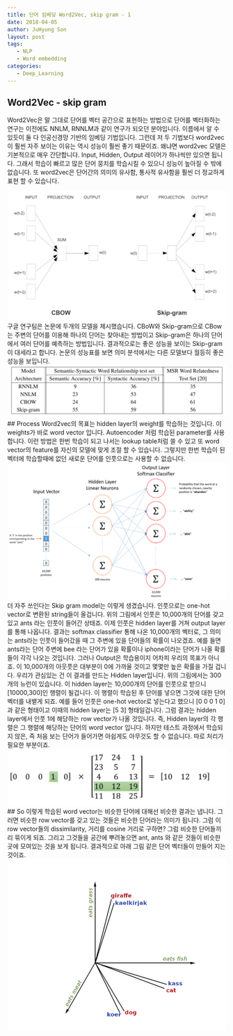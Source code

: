 ```yaml
---
title: 단어 임베딩 Word2Vec, skip gram - 1
date: 2018-04-05
author: JuHyung Son
layout: post
tags:
   - NLP
   - Word embedding
categories:
   - Deep_Learning
---
```

## Word2Vec - skip gram
Word2Vec은 말 그대로 단어를 벡터 공간으로 표현하는 방법으로 단어를 벡터화하는 연구는 이전에도 NNLM, RNNLM과 같이 연구가 되오던 분야입니다. 이름에서 알 수 있듯이 둘 다 인공신경망 기반의 임베딩 기법입니다. 그런데 저 두 기법보다 word2vec이 훨씬 자주 보이는 이유는 역시 성능이 훨씬 좋기 때문이죠. 왜냐면 word2vec 모델은 기본적으로 매우 간단합니다. Input, Hidden, Output 레이어가 하나씩만 있으면 됩니다. 그래서 학습이 빠르고 많은 단어 뭉치를 학습시킬 수 있으니 성능이 높아질 수 밖에 없습니다. 또 word2vec은 단어간의 의미의 유사함, 통사적 유사함을 훨씬 더 정교하게 표현 할 수 있습니다.
<div align="center"><img src="/image/word2vec/1.jpg"/></div>
구글 연구팀은 논문에 두개의 모델을 제시했습니다. CBoW와 Skip-gram으로 CBow는 주변의 단어를 이용해 하나의 단어는 찾아내는 방법이고 Skip-gram은 하나의 단어에서 여러 단어를 예측하는 방법입니다. 결과적으로는 좋은 성능을 보이는 Skip-gram이 대세라고 합니다. 논문의 성능표를 보면 의미 분석에서는 다른 모델보다 월등히 좋은 성능을 보입니다.
<div align="center"> <img src="/image/word2vec/2.jpg"/></div>
## Process
Word2vec의 목표는 hidden layer의 weight를 학습하는 것입니다. 이 weights가 바로 word vector 입니다. Autoencoder 처럼 학습된 parameter를 사용합니다. 이런 방법은 한번 학습이 되고 나서는 lookup table처럼 쓸 수 있고 또 word vector의 feature를 자신의 모델에 맞게 조절 할 수 있습니다. 그렇지만 한번 학습이 된 벡터에 학습할때에 없던 새로운 단어를 인풋으로는 사용할 수 없습니다.
<div align="center"> <img src="../image/word2vec/5.png"/> </div>
더 자주 쓰인다는 Skip gram model는 이렇게 생겼습니다. 인풋으로는 one-hot vector로 변환된 string들이 올겁니다. 위의 그림에서 인풋은 10,000개의 단어를 갖고 있고 ants 라는 인풋이 들어간 상태죠. 이제 인풋은 hidden layer를 거쳐 output layer를 통해 나옵니다. 결과는 softmax classifier 통해 나온 10,000개의 벡터로, 그 의미는 ants라는 인풋이 들어갔을 때 그 주변에 있을 단어들의 확률이 나오겠죠. 예를 들면 ants라는 단어 주변에 bee 라는 단어가 있을 확률이나 iphone이라는 단어가 나올 확률들이 각각 나오는 것입니다.
그러나 Output은 학습용이지 어차피 우리의 목표가 아니죠. 이 10,000개의 아웃풋은 대부분이 0에 가까울 것이고 몇몇만 높은 확률을 가질 겁니다.
우리가 관심있는 건 이 결과를 만드는 Hidden layer입니다. 위의 그림에서는 300개의 뉴런이 있습니다. 이 hidden layer는 10,000개의 단어를 인풋으로 받으니 [10000,300]인 행렬이 될겁니다. 이 행렬이 학습된 후 단어를 넣으면 그것에 대한 단어 벡터를 내뱉게 되죠.
예를 들어 인풋은 one-hot vector로 넣는다고 했으니 [0 0 0 1 0] 과 같은 형태이고 이때의 hidden layer는 [5 3] 형태일겁니다. 그럼 결과는 hidden layer에서 인풋 1에 해당하는 row vector가 나올 것입니다. 즉, Hidden layer의 각 행렬은 그 행렬에 해당하는 단어의 word vector 입니다. 하지만 테스트 과정에서 학습되지 않은, 즉 처음 보는 단어가 들어가면 아쉽게도 아무것도 할 수 없습니다. 따로 처리가 필요한 부분이죠.
<div align='center'> <img src="../image/word2vec/3.jpg"/> </div>
## So
이렇게 학습된 word vector는 비슷한 단어에 대해선 비슷한 결과는 냅니다. 그러면 비슷한 row vector를 갖고 있는 것들은 비슷한 단어라는 의미가 됩니다. 그럼 이 row vector들의 dissimilarity, 거리를 cosine 거리로 구하면? 그럼 비슷한 단어들끼리 묶이게 되죠. 그리고 그것들을 공간에 뿌려놓으면 ant, ants 와 같은 것들이 비슷한 곳에 모여있는 것을 보게 됩니다. 결과적으로 아래 그림 같은 단어 벡터들이 만들어 지는 것이죠.
<div align='center'> <img src="../image/word2vec/4.jpg"/> </div>
